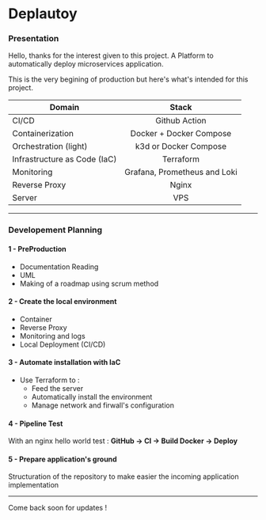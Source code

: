 # Deplautoy

### Presentation

Hello, thanks for the interest given to this project. A Platform to automatically deploy microservices application.

This is the very begining of production but here's what's intended for this project.

|   Domain    |   Stack    |
|---    |:-:    |
|   CI/CD    |   Github Action    | 
|    Containerization   |   Docker + Docker Compose    |  
|    Orchestration (light)   |    k3d or Docker Compose   |  
|    Infrastructure as Code (IaC)   |    Terraform   |
|    Monitoring   |   Grafana, Prometheus and Loki    |
|    Reverse Proxy    |    Nginx   |
|    Server    |   VPS    |

---

### Developement Planning 

#### 1 - PreProduction
* Documentation Reading
* UML
* Making of a roadmap using scrum method
  
#### 2 - Create the local environment 
* Container 
* Reverse Proxy
* Monitoring and logs
* Local Deployment (CI/CD)

#### 3 - Automate installation with IaC
* Use Terraform to :
  * Feed the server
  * Automatically install the environment
  * Manage network and firwall's configuration
 
#### 4 - Pipeline Test 
With an nginx hello world test :
**GitHub → CI → Build Docker → Deploy**

#### 5 - Prepare application's ground
Structuration of the repository to make easier the incoming application implementation

---

Come back soon for updates !

